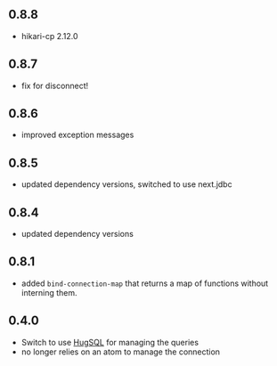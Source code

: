 ## 0.8.8

- hikari-cp 2.12.0

## 0.8.7

- fix for disconnect!

## 0.8.6

* improved exception messages

## 0.8.5

* updated dependency versions, switched to use next.jdbc

## 0.8.4

* updated dependency versions

## 0.8.1

* added `bind-connection-map` that returns a map of functions without interning them.

## 0.4.0

* Switch to use [HugSQL](http://www.hugsql.org/) for managing the queries
* no longer relies on an atom to manage the connection
